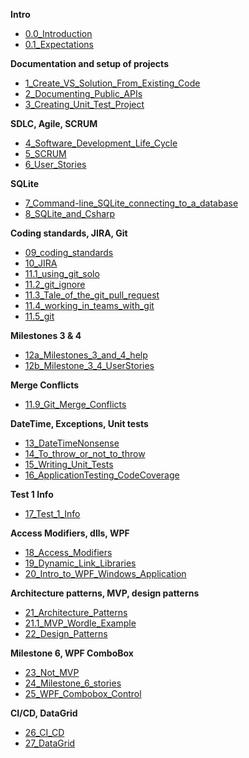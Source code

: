 **Intro**
- [0.0_Introduction](/00.1_Introduction.md)
- [0.1_Expectations](/00_Expectations.md)

**Documentation and setup of projects**
- [1_Create_VS_Solution_From_Existing_Code](/01_Create_VS_Solution_From_Existing_Code.md)
- [2_Documenting_Public_APIs](/02_Documenting_Public_APIs.md)
- [3_Creating_Unit_Test_Project](/03_Creating_Tests_for_a_Project.md)

**SDLC, Agile, SCRUM**
- [4_Software_Development_Life_Cycle](/04_software_development_life.md)
- [5_SCRUM](/05_scrum.md)
- [6_User_Stories](/06_user_stories.md)

**SQLite**
- [7_Command-line_SQLite_connecting_to_a_database](/07_Connecting_to_a_database.md)
- [8_SQLite_and_Csharp](/08_SQLite_and_Csharp.md)

**Coding standards, JIRA, Git**
- [09_coding_standards](/09_coding_standards.md)
- [10_JIRA](/10_JIRA.md)
- [11.1_using_git_solo](https://drive.google.com/file/d/1CKXzVzqlzD4T8eK5vpWtUZnUO65S5Zfs/view?usp=share_link)
- [11.2_git_ignore](https://drive.google.com/file/d/1ojSClOnWaxk0DHTPfmgAhz_w2beTw_q0/view?usp=share_link)
- [11.3_Tale_of_the_git_pull_request](https://drive.google.com/file/d/1mcvrfejqrmnHfo5zaBIUhGphnR4px5It/view?usp=share_link)
- [11.4_working_in_teams_with_git](https://drive.google.com/file/d/1ZMj097yKSdP6b6s9bkbHlXNW2q78Bba1/view?usp=share_link)
- [11.5_git](/11.5_git.md)

**Milestones 3 & 4**
- [12a_Milestones_3_and_4_help](/12a_Milestones_3_and_4_help.md)
- [12b_Milestone_3_4_UserStories](/12b_Milestone_3_4_UserStories.md)

**Merge Conflicts**
- [11.9_Git_Merge_Conflicts](/11.9_Git_Merge_Conflicts.md)

**DateTime, Exceptions, Unit tests**
- [13_DateTimeNonsense](/13_DateTimeNonsense.md)
- [14_To_throw_or_not_to_throw](/14_To_throw_or_not_to_throw.md)
- [15_Writing_Unit_Tests](/15_Writing_Unit_Tests.md)
- [16_ApplicationTesting_CodeCoverage](/16_ApplicationTesting_CodeCoverage.md)

**Test 1 Info**
- [17_Test_1_Info](/17_Test_1_Info.md)

**Access Modifiers, dlls, WPF**
- [18_Access_Modifiers](/18_Access_Modifiers.md)
- [19_Dynamic_Link_Libraries](/19_Dynamic_Link_Libraries.md)
- [20_Intro_to_WPF_Windows_Application](/20_Intro_to_WPF_Windows_Application.md)

**Architecture patterns, MVP, design patterns**
- [21_Architecture_Patterns](/21_Architecture_Patterns.md)
- [21.1_MVP_Wordle_Example](/21.1_MVP_Wordle_Example.md)
- [22_Design_Patterns](/22_Design_Patterns.md)

**Milestone 6, WPF ComboBox**
- [23_Not_MVP](/23_Not_MVP.md)
- [24_Milestone_6_stories](/24_Milestone_6_stories.md)
- [25_WPF_Combobox_Control](/25_WPF_Combobox_Control.md)

**CI/CD, DataGrid**
- [26_CI_CD](/26_CI_CD.md)
- [27_DataGrid](/27_DataGrid.md)
